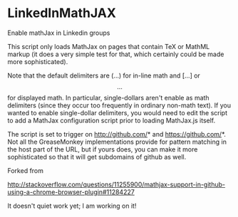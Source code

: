 # LinkedInMathJAX
Enable mathJax in Linkedin groups

This script only loads MathJax on pages that contain TeX or MathML markup (it does a very simple test for that, which certainly could be made more sophisticated). 

Note that the default delimiters are \(...\) for in-line math and \[...\] or $$...$$ for displayed math. In particular, single-dollars aren't enable as math delimiters (since they occur too frequently in ordinary non-math text). If you wanted to enable single-dollar delimiters, you would need to edit the script to add a MathJax configuration script prior to loading MathJax.js itself.

The script is set to trigger on http://github.com/* and https://github.com/*. Not all the GreaseMonkey implementations provide for pattern matching in the host part of the URL, but if yours does, you can make it more sophisticated so that it will get subdomains of github as well.

Forked from 

http://stackoverflow.com/questions/11255900/mathjax-support-in-github-using-a-chrome-browser-plugin#11284227

It doesn't quiet work yet; I am working on it!
